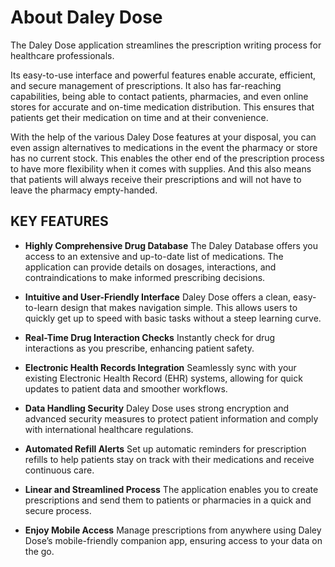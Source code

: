 # **About Daley Dose**

The Daley Dose application streamlines the prescription writing process for healthcare professionals.

Its easy-to-use interface and powerful features enable accurate, efficient, and secure management of prescriptions. It also has far-reaching capabilities, being able to contact patients, pharmacies, and even online stores for accurate and on-time medication distribution. This ensures that patients get their medication on time and at their convenience.

With the help of the various Daley Dose features at your disposal, you can even assign alternatives to medications in the event the pharmacy or store has no current stock. This enables the other end of the prescription process to have more flexibility when it comes with supplies. And this also means that patients will always receive their prescriptions and will not have to leave the pharmacy empty-handed.

## **KEY FEATURES**

- **Highly Comprehensive Drug Database**
The Daley Database offers you access to an extensive and up-to-date list of medications. The application can provide details on dosages, interactions, and contraindications to make informed prescribing decisions.

- **Intuitive and User-Friendly Interface**
Daley Dose offers a clean, easy-to-learn design that makes navigation simple. This allows users to quickly get up to speed with basic tasks without a steep learning curve.

- **Real-Time Drug Interaction Checks**
Instantly check for drug interactions as you prescribe, enhancing patient safety.

- **Electronic Health Records Integration**
Seamlessly sync with your existing Electronic Health Record (EHR) systems, allowing for quick updates to patient data and smoother workflows.

- **Data Handling Security**
Daley Dose uses strong encryption and advanced security measures to protect patient information and comply with international healthcare regulations.

- **Automated Refill Alerts**
Set up automatic reminders for prescription refills to help patients stay on track with their medications and receive continuous care.

- **Linear and Streamlined Process**
The application enables you to create prescriptions and send them to patients or pharmacies in a quick and secure process.

- **Enjoy Mobile Access**
Manage prescriptions from anywhere using Daley Dose’s mobile-friendly companion app, ensuring access to your data on the go.
